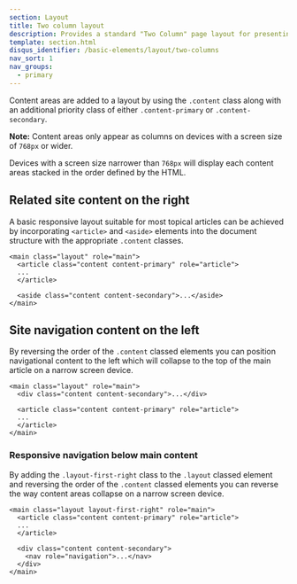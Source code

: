 ```yaml
---
section: Layout
title: Two column layout
description: Provides a standard "Two Column" page layout for presenting articles or topics.
template: section.html
disqus_identifier: /basic-elements/layout/two-columns
nav_sort: 1
nav_groups:
  - primary
---
```


Content areas are added to a layout by using the <code>.content</code> class along with
an additional priority class of either <code>.content-primary</code> or
<code>.content-secondary</code>.

<div class="note">
  <p><strong>Note:</strong> Content areas only appear as columns on devices with a
    screen size of <code>768px</code> or wider.</p>

  <p>Devices with a screen size narrower than <code>768px</code> will display
    each content areas stacked in the order defined by the HTML.</p>
</div>

## Related site content on the right

A basic responsive layout suitable for most topical articles can be
achieved by incorporating <code>&lt;article&gt;</code> and <code>&lt;aside&gt;</code> elements
into the document structure with the appropriate <code>.content</code> classes.

<pre class="prettyprint linenums"><code>&lt;main class="layout" role="main"&gt;
  &lt;article class="content content-primary" role="article"&gt;
  ...
  &lt;/article&gt;

  &lt;aside class="content content-secondary"&gt;...&lt;/aside&gt;
&lt;/main&gt;
</code></pre>


## Site navigation content on the left

By reversing the order of the <code>.content</code> classed elements you can
position navigational content to the left which will collapse to the
top of the main article on a narrow screen device.

<pre class="prettyprint linenums"><code>&lt;main class="layout" role="main"&gt;
  &lt;div class="content content-secondary"&gt;...&lt;/div&gt;

  &lt;article class="content content-primary" role="article"&gt;
  ...
  &lt;/article&gt;
&lt;/main&gt;
</code></pre>

### Responsive navigation below main content

By adding the <code>.layout-first-right</code> class to the <code>.layout</code>
classed element and reversing the order of the <code>.content</code> classed
elements you can reverse the way content areas collapse on a narrow screen device.

<pre class="prettyprint linenums"><code>&lt;main class="layout layout-first-right" role="main"&gt;
  &lt;article class="content content-primary" role="article"&gt;
  ...
  &lt;/article&gt;

  &lt;div class="content content-secondary"&gt;
    &lt;nav role="navigation"&gt;...&lt;/nav&gt;
  &lt;/div&gt;
&lt;/main&gt;
</code></pre>

